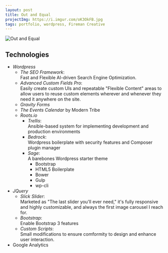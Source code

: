 ```yaml
---
layout: post
title: Out and Equal
projectImg: https://i.imgur.com/oK3OkFB.jpg
tags: portfolio, wordpress, Fireman Creative
---
```


![Out and Equal](https://i.imgur.com/aOUqN1Y.png)


## Technologies

- *Wordpress*
  - *The SEO Framework*:<br>Fast and Flexible AI-driven Search Engine Optimization.
  - *Advanced Custom Fields Pro*:<br> Easily create custom UIs and repeatable "Flexible Content" areas to allow users to reuse custom elements wherever and whenever they need it anywhere on the site.
  - *Gravity Forms*
  - *The Events Calendar* by Modern Tribe
  - *Roots.io*
    - *Trellis*:<br> Ansible-based system for implementing development and production environments
    - *Bedrock*:<br> Wordpress boilerplate with security features and Composer plugin manager
    - *Sage*:<br> A barebones Wordpress starter theme
      - Bootstrap
      - HTML5 Boilerplate
      - Bower
      - Gulp
      - wp-cli
- *JQuery*
  - *Slick Slider*:<br> Marketed as "The last slider you'll ever need," it's fully responsive and highly customizable, and always the first image carousel I reach for.
  - *Bootstrap*:<br> Enable Bootstrap 3 features
  - *Custom Scripts*:<br> Small modifications to ensure comformity to design and enhance user interaction.
- Google Analytics
